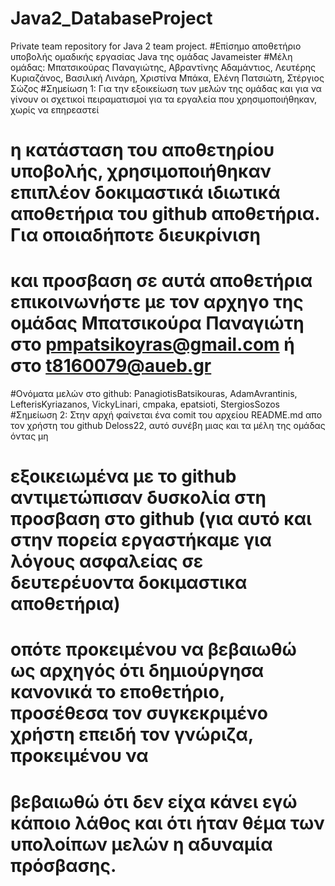 # Java2_DatabaseProject
Private team repository for Java 2 team project. 
#Επίσημο αποθετήριο υποβολής ομαδικής εργασίας Java της ομάδας Javameister
#Μέλη ομάδας: Μπατσικούρας Παναγιώτης, Αβραντίνης Αδαμάντιος, Λευτέρης Κυριαζάνος, Βασιλική Λινάρη, Χριστίνα Μπάκα, Ελένη Πατσιώτη, Στέργιος Σώζος
#Σημείωση 1: Για την εξοικείωση των μελών της ομάδας και για να γίνουν οι σχετικοί πειραματισμοί για τα εργαλεία που χρησιμοποιήθηκαν, χωρίς να επηρεαστεί
#	η κατάσταση του αποθετηρίου υποβολής, χρησιμοποιήθηκαν επιπλέον δοκιμαστικά ιδιωτικά αποθετήρια του github αποθετήρια. Για οποιαδήποτε διευκρίνιση
#	και προσβαση σε αυτά αποθετήρια επικοινωνήστε με τον αρχηγο της ομάδας Μπατσικούρα Παναγιώτη στο pmpatsikoyras@gmail.com ή στο t8160079@aueb.gr
#Ονόματα μελών στο github: PanagiotisBatsikouras, AdamAvrantinis, LefterisKyriazanos, VickyLinari, cmpaka, epatsioti, StergiosSozos
#Σημείωση 2: Στην αρχή φαίνεται ένα comit του αρχείου README.md απο τον χρήστη του github Deloss22, αυτό συνέβη μιας και τα μέλη της ομάδας όντας μη
#	εξοικειωμένα με το github αντιμετώπισαν δυσκολία στη προσβαση στο github (για αυτό και στην πορεία εργαστήκαμε για λόγους ασφαλείας σε δευτερέυοντα δοκιμαστικα αποθετήρια)
#	οπότε προκειμένου να βεβαιωθώ ως αρχηγός ότι δημιούργησα κανονικά το εποθετήριο, προσέθεσα τον συγκεκριμένο χρήστη επειδή τον γνώριζα, προκειμένου να
#	βεβαιωθώ ότι δεν είχα κάνει εγώ κάποιο λάθος και ότι ήταν θέμα των υπολοίπων μελών η αδυναμία πρόσβασης.